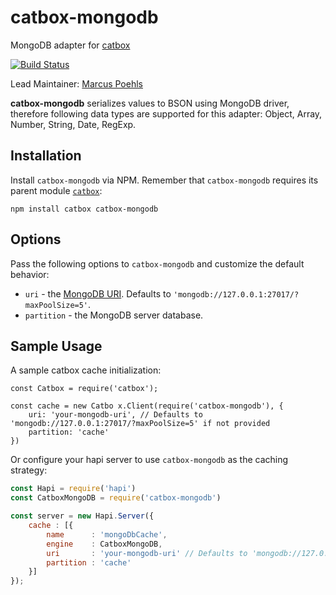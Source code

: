 catbox-mongodb
==============

MongoDB adapter for [catbox](https://github.com/hapijs/catbox)

[![Build Status](https://travis-ci.org/hapijs/catbox-mongodb.svg)](https://travis-ci.org/hapijs/catbox-mongodb)

Lead Maintainer: [Marcus Poehls](https://github.com/marcuspoehls)

**catbox-mongodb** serializes values to BSON using MongoDB driver, therefore following data types are supported for this adapter: Object, Array, Number, String, Date, RegExp.


## Installation
Install `catbox-mongodb` via NPM. Remember that `catbox-mongodb` requires its parent module [`catbox`](https://github.com/hapijs/catbox):

```
npm install catbox catbox-mongodb
```

## Options
Pass the following options to `catbox-mongodb` and customize the default behavior:

- `uri` - the [MongoDB URI](https://docs.mongodb.org/v3.0/reference/connection-string/). Defaults to `'mongodb://127.0.0.1:27017/?maxPoolSize=5'`.
- `partition` - the MongoDB server database.


## Sample Usage
A sample catbox cache initialization:

```JS
const Catbox = require('catbox');

const cache = new Catbo x.Client(require('catbox-mongodb'), {
    uri: 'your-mongodb-uri', // Defaults to 'mongodb://127.0.0.1:27017/?maxPoolSize=5' if not provided
    partition: 'cache'
})
```

Or configure your hapi server to use `catbox-mongodb` as the caching strategy:

```js
const Hapi = require('hapi')
const CatboxMongoDB = require('catbox-mongodb')

const server = new Hapi.Server({
    cache : [{
        name      : 'mongoDbCache',
        engine    : CatboxMongoDB,
        uri       : 'your-mongodb-uri' // Defaults to 'mongodb://127.0.0.1:27017/?maxPoolSize=5' if not provided
        partition : 'cache'
    }]
});
```